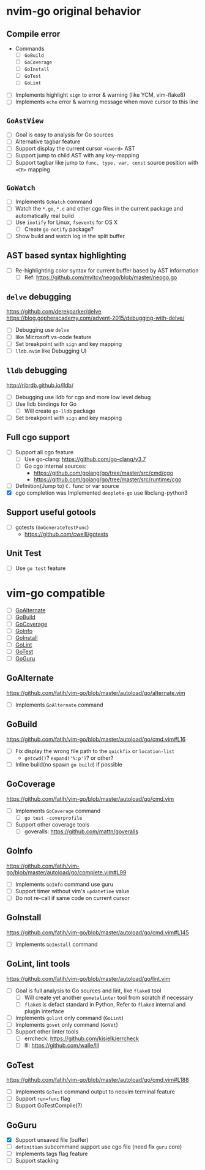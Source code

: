 # nvim-go original behavior

## Compile error
  - Commands
    - [ ] `GoBuild`
    - [ ] `GoCoverage`
    - [ ] `GoInstall`
    - [ ] `GoTest`
    - [ ] `GoLint`
  - [ ] Implements highlight `sign` to error & warning (like YCM, vim-flake8)
  - [ ] Implements `echo` error & warning message when move cursor to this line

## `GoAstView`
  - [ ] Goal is easy to analysis for Go sources
  - [ ] Alternative tagbar feature
  - [ ] Support display the current cursor `<cword>` AST
  - [ ] Support jump to child AST with any key-mapping
  - [ ] Support tagbar like jump to `func, type, var, const` source position with `<CR>` mapping

## `GoWatch`
  - [ ] Implements `GoWatch` command
  - [ ] Watch the `*.go`, `*.c` and other cgo files in the current package and automatically real build
  - [ ] Use `inotify` for Linux, `fsevents` for OS X
    - [ ] Create `go-notify` package?
  - [ ] Show build and watch log in the split buffer

## AST based syntax highlighting
  - [ ] Re-highlighting color syntax for current buffer based by AST information
    - [ ] Ref: https://github.com/myitcv/neogo/blob/master/neogo.go

## `delve` debugging
https://github.com/derekparker/delve  
https://blog.gopheracademy.com/advent-2015/debugging-with-delve/
  - [ ] Debugging use `delve`
  - [ ] like Microsoft vs-code feature
  - [ ] Set breakpoint with `sign` and key mapping
  - [ ] `lldb.nvim` like Debugging UI

## `lldb` debugging
http://ribrdb.github.io/lldb/
  - [ ] Debugging use lldb for cgo and more low level debug
  - [ ] Use lldb bindings for Go
    - [ ] Will create `go-lldb` package
  - [ ] Set breakpoint with `sign` and key mapping

## Full cgo support
  - [ ] Support all cgo feature
    - [ ] Use go-clang: https://github.com/go-clang/v3.7
    - [ ] Go cgo internal sources:
      - https://github.com/golang/go/tree/master/src/cmd/cgo
      - https://github.com/golang/go/tree/master/src/runtime/cgo
  - [ ] Definition(Jump to) `C.` func or var source
  - [x] cgo completion was Implemented `deoplete-go` use libclang-python3

## Support useful gotools
  - [ ] gotests (`GoGenerateTestFunc`)
    - https://github.com/cweill/gotests

## Unit Test
  - [ ] Use `go test` feature


# vim-go compatible

- [ ] [GoAlternate](#goalternate)
- [ ] [GoBuild](#gobuild)
- [ ] [GoCoverage](#gocoverage)
- [ ] [GoInfo](#goinfo)
- [ ] [GoInstall](#goinstall)
- [ ] [GoLint](#golint)
- [ ] [GoTest](#gotest)
- [ ] [GoGuru](#goguru)

## GoAlternate
https://github.com/fatih/vim-go/blob/master/autoload/go/alternate.vim
  - [ ] Implements `GoAlternate` command

## GoBuild
https://github.com/fatih/vim-go/blob/master/autoload/go/cmd.vim#L16
  - [ ] Fix display the wrong file path to the `quickfix` or `location-list`
    - `getcwd()`? `expand('%:p')`? or other?
  - [ ] Inline build(no spawn `go build`) if possible

## GoCoverage
https://github.com/fatih/vim-go/blob/master/autoload/go/cmd.vim
  - [ ] Implements `GoCoverage` command
    - [ ] `go test -coverprofile`
  - [ ] Support other coverage tools
    - [ ] goveralls: https://github.com/mattn/goveralls

## GoInfo
https://github.com/fatih/vim-go/blob/master/autoload/go/complete.vim#L99
  - [ ] Implements `GoInfo` command use guru
  - [ ] Support timer without vim's `updatetime` value
  - [ ] Do not re-call if same code on current cursor

## GoInstall
https://github.com/fatih/vim-go/blob/master/autoload/go/cmd.vim#L145
  - [ ] Implements `GoInstall` command

## GoLint, lint tools
https://github.com/fatih/vim-go/blob/master/autoload/go/lint.vim
  - [ ] Goal is full analysis to Go sources and lint, like `flake8` tool
    - [ ] Will create yet another `gometalinter` tool from scratch if necessary
    - [ ] `flake8` is defact standard in Python, Refer to `flake8` internal and plugin interface
  - [ ] Implements `golint` only command (`GoLint`)
  - [ ] Implements `govet` only command (`GoVet`)
  - [ ] Support other linter tools
    - [ ] errcheck: https://github.com/kisielk/errcheck
    - [ ] lll: https://github.com/walle/lll

## GoTest
https://github.com/fatih/vim-go/blob/master/autoload/go/cmd.vim#L188
  - [ ] Implements `GoTest` command output to neovim terminal feature
  - [ ] Support `run=func` flag
  - [ ] Support GoTestCompile(?)

## GoGuru
  - [x] Support unsaved file (buffer)
  - [ ] `definition` subcommand support use cgo file (need fix `guru` core)
  - [ ] Implements tags flag feature
  - [ ] Support stacking
